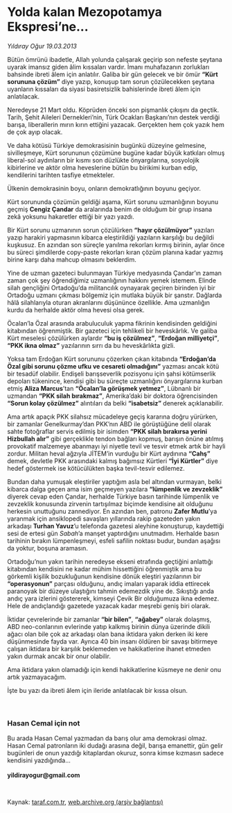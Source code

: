 # Yolda kalan Mezopotamya Ekspresi’ne...

*Yıldıray Oğur 19.03.2013*

<div class="yazi"><p>Bütün ömrünü ibadetle, Allah yolunda çalışarak geçirip son nefeste şeytana uyarak imansız giden âlim kıssaları vardır. İmanı muhafazanın zorlukları bahsinde ibreti âlem için anlatılır. Galiba bir gün gelecek ve bir ömür <b>“Kürt sorununa çözüm”</b> diye yazıp, konuşup tam sorun çözülecekken şeytana uyanların kıssaları da siyasi basiretsizlik bahislerinde ibreti âlem için anlatılacak.</p>
<p>Neredeyse 21 Mart oldu. Köprüden önceki son pişmanlık çıkışını da geçtik. Tarih, Şehit Aileleri Dernekleri’nin, Türk Ocakları Başkanı’nın destek verdiği barışa, liberallerin mırın kırın ettiğini yazacak. Gerçekten hem çok yazık hem de çok ayıp olacak.</p>
<p>Ve daha kötüsü Türkiye demokrasisinin bugünkü düzeyine gelmesine, sivilleşmeye, Kürt sorununun çözümüne bugüne kadar büyük katkıları olmuş liberal-sol aydınların bir kısmı son düzlükte önyargılarına, sosyolojik kibirlerine ve aktör olma heveslerine bütün bu birikimi kurban edip, kendilerini tarihten tasfiye etmekteler.</p>
<p>Ülkenin demokrasinin boyu, onların demokratlığının boyunu geçiyor.</p>
<p>Kürt sorununda çözümün geldiği aşama, Kürt sorunu uzmanlığının boyunu geçmiş <b>Cengiz Çandar</b> da aralarında benim de olduğum bir grup insana zekâ yoksunu hakaretler ettiği bir yazı yazdı. </p>
<p>Bir Kürt sorunu uzmanının sorun çözülürken <b>“hayır çözülmüyor”</b> yazıları yazıp harakiri yapmasının kibarca eleştirildiği yazıların karşılığı bu değildi kuşkusuz. En azından son süreçle yanılma rekorları kırmış birinin, aylar önce bu süreci şimdilerde copy-paste rekorları kıran çözüm planına kadar yazmış birine karşı daha mahcup olmasını beklerdim. </p>
<p>Yine de uzman gazeteci bulunmayan Türkiye medyasında Çandar’ın zaman zaman çok şey öğrendiğimiz uzmanlığının hakkını yemek istemem. Elinde silah gençliğini Ortadoğu’da militancılık oynayarak geçiren birinden iyi bir Ortadoğu uzmanı çıkması bölgemiz için mutlaka büyük bir şanstır. Dağlarda hâlâ silahlarıyla oturan akranlarını düşününce özellikle. Ama uzmanlığın kurdu da herhalde aktör olma hevesi olsa gerek. </p>
<p>Öcalan’la Özal arasında arabuluculuk yapma fikrinin kendisinden geldiğini kitabından öğrenmiştik. Bir gazeteci için tehlikeli bir heveskârlık. Ve galiba Kürt meselesi çözülürken aylardır <b>“bu iş çözülmez”</b>, <b>“Erdoğan milliyetçi”</b>, <b>“PKK ikna olmaz”</b> yazılarının sırrı da bu heveskârlıkta gizli. </p>
<p>Yoksa tam Erdoğan Kürt sorununu çözerken çıkan kitabında <b>“Erdoğan’da Özal gibi sorunu çözme ufku ve cesareti olmadığını”</b> yazması ancak kötü bir tesadüf olabilir. Endişeli barışseverlik pozisyonu için şahsi kötümserlik depoları tükenince, kendisi gibi bu süreçte uzmanlığını önyargılarına kurban etmiş <b>Aliza Marcus</b>’tan <b>“Öcalan’la görüşmek yetmez”</b>, Lübnanlı bir uzmandan <b>“PKK silah bırakmaz”</b>, Amerika’daki bir doktora öğrencisinden <b>“Sorun kolay çözülmez”</b> alıntıları da belki <b>“isabetsiz”</b> denerek açıklanabilir.</p>
<p>Ama artık apaçık PKK silahsız mücadeleye geçiş kararına doğru yürürken, bir zamanlar Genelkurmay’dan PKK’nın ABD ile görüştüğüne delil olarak sahte fotoğraflar servis edilmiş bir isimden <b>“PKK silah bırakırsa yerini Hizbullah alır”</b> gibi gerçeklikle tendon bağları kopmuş, barışın önüne atılmış provokatif malzemeye abanmayı iyi niyetle tevil ve tesvir etmek artık bir hayli zordur. Militan heval ağzıyla JİTEM’in vurduğu bir Kürt aydınına <b>“Cahş” </b>demek, devletle PKK arasındaki kalmış bağımsız Kürtleri <b>“İyi Kürtler”</b> diye hedef göstermek ise kötücülükten başka tevil-tesvir edilemez.</p>
<p>Bundan daha yumuşak eleştiriler yaptığım asla bel altından vurmayan, belki kibarca dalga geçen ama isim geçmeyen yazılara <b>“lümpenlik ve zevzeklik”</b> diyerek cevap eden Çandar, herhalde Türkiye basın tarihinde lümpenlik ve zevzeklik konusunda zirvenin tartışılmaz biçimde kendisine ait olduğunu herkesin unuttuğunu zannediyor. En azından ben, patronu <b>Zafer Mutlu</b>’ya yaranmak için ansiklopedi savaşları yıllarında rakip gazeteden yakın arkadaşı <b>Turhan Yavuz</b>’u telefonda gazetesi aleyhine konuşturup, kaydettiği sesi de ertesi gün <i>Sabah</i>’a manşet yaptırdığını unutmadım. Herhalde basın tarihinin bırakın lümpenleşmeyi, esfeli safilin noktası budur, bundan aşağısı da yoktur, boşuna aramasın. </p>
<p>Ortadoğu’nun yakın tarihin neredeyse ekseni etrafında geçtiğini anlattığı kitabından kendisini ne kadar mühim hissettiğini öğrenmiştik ama bu görkemli kişilik bozukluğunun kendisine dönük eleştiri yazılarının bir <b>“operasyonun”</b> parçası olduğunu, andıç imaları yaparak iddia ettirecek paranoyak bir düzeye ulaştığını tahmin edemezdik yine de. Sıkıştığı anda andıç yara izlerini göstererek, kimseyi Çevik Bir olduğumuza ikna edemez. Hele de andıçlandığı gazetede yazacak kadar meşrebi geniş biri olarak.</p>
<p>İktidar çevrelerinde bir zamanlar <b>“bir bilen”</b>, <b>“ağabey”</b> olarak dolaşmış, ABD neo-conlarının evlerinde yatıp kalkmış birinin dünya üzerinde dikili ağacı olan bile çok az arkadaşı olan bana iktidara yakın derken iki kere düşünmesinde fayda var. Ayrıca 40 bin insanı öldüren bir savaşı bitirmeye çalışan iktidara bir karşılık beklemeden ve hakikatlerine ihanet etmeden yakın durmak ancak bir onur olabilir. </p>
<p>Ama iktidara yakın olamadığı için kendi hakikatlerine küsmeye ne denir onu artık yazmayacağım. </p>
<p>İşte bu yazı da ibreti âlem için ileride anlatılacak bir kıssa olsun.<br/><br/><br/></p>
<h3>Hasan Cemal için not</h3>
<p>Bu arada Hasan Cemal yazmadan da barış olur ama demokrasi olmaz. Hasan Cemal patronların iki dudağı arasına değil, barışa emanettir, gün gelir bugünleri de onun yazdığı kitaplardan okuruz, sonra kimse kızmasın sadece kendisini yazdığında...<br/><br/><b>yildirayogur@gmail.com</b></p>
<p> </p>
</div>

Kaynak: [taraf.com.tr](http://www.taraf.com.tr/yildiray-ogur/makale-yolda-kalan-mezopotamya-ekspresi-ne.htm), [web.archive.org (arşiv bağlantısı)](http://web.archive.org/web/20131107102110/http://www.taraf.com.tr/yildiray-ogur/makale-yolda-kalan-mezopotamya-ekspresi-ne.htm)
